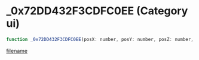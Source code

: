 # _0x72DD432F3CDFC0EE (Category ui)

```js
function _0x72DD432F3CDFC0EE(posX: number, posY: number, posZ: number, radius: number, p4: number): void
```

[filename](_0x72DD432F3CDFC0EE_m.md ':include')